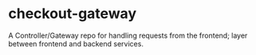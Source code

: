 # checkout-gateway
A Controller/Gateway repo for handling requests from the frontend; layer between frontend and backend services.
